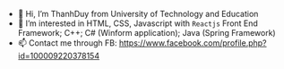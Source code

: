- 👋 Hi, I’m ThanhDuy from University of Technology and Education
- 👀 I’m interested in HTML, CSS, Javascript with `Reactjs` Front End Framework; C++; C# (Winform application); Java (Spring Framework)
- 📫 Contact me through FB: https://www.facebook.com/profile.php?id=100009220378154

<!---
ThanhDuy21110759/ThanhDuy21110759 is a ✨ special ✨ repository because its `README.md` (this file) appears on your GitHub profile.
You can click the Preview link to take a look at your changes.
--->
